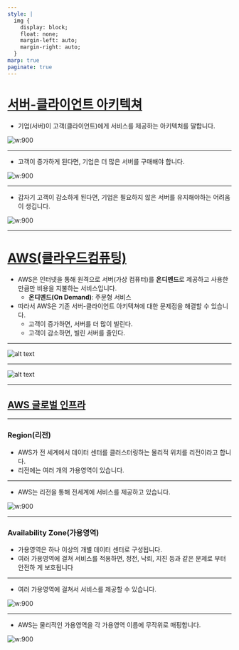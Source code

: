 ```yaml
---
style: |
  img {
    display: block;
    float: none;
    margin-left: auto;
    margin-right: auto;
  }
marp: true
paginate: true
---
```

# [서버-클라이언트 아키텍쳐](https://www.theknowledgeacademy.com/blog/client-server-architecture/)
- 기업(서버)이 고객(클라이언트)에게 서비스를 제공하는 아키텍처를 말합니다.

![w:900](./img/image.png)

---
- 고객이 증가하게 된다면, 기업은 더 많은 서버를 구매해야 합니다.

![w:900](./img/image-1.png)

---
- 갑자기 고객이 감소하게 된다면, 기업은 필요하지 않은 서버를 유지해야하는 어려움이 생깁니다.

![w:900](./img/image-2.png)

---
# [AWS(클라우드컴퓨팅)](https://aws.amazon.com/ko/what-is-cloud-computing/)
- AWS은 인터넷을 통해 원격으로 서버(가상 컴퓨터)를 **온디멘드**로 제공하고 사용한 만큼만 비용을 지불하는 서비스입니다.
  - **온디멘드(On Demand)**: 주문형 서비스
- 따라서 AWS은 기존 서버-클라이언트 아키텍쳐에 대한 문제점을 해결할 수 있습니다.
  - 고객이 증가하면, 서버를 더 많이 빌린다.
  - 고객이 감소하면, 빌린 서버를 줄인다.

---
![alt text](./img/image-3.png)

---
![alt text](./img/image-4.png)

---
## [AWS 글로벌 인프라](https://aws.amazon.com/ko/about-aws/global-infrastructure/?p=ngi&loc=0)

---
### Region(리전)
- AWS가 전 세계에서 데이터 센터를 클러스터링하는 물리적 위치를 리전이라고 합니다.
- 리전에는 여러 개의 가용영역이 있습니다.

---
- AWS는 리전을 통해 전세계에 서비스를 제공하고 있습니다.

![w:900](./img/image-6.png)

---
### Availability Zone(가용영역)
- 가용영역은 하나 이상의 개별 데이터 센터로 구성됩니다.
- 여러 가용영역에 걸쳐 서비스를 적용하면, 정전, 낙뢰, 지진 등과 같은 문제로 부터 안전하
게 보호됩니다

---
- 여러 가용영역에 걸쳐서 서비스를 제공할 수 있습니다.

![w:900](./img/image-7.png)

---
- AWS는 물리적인 가용영역을 각 가용영역 이름에 무작위로 매핑합니다.

![w:900](./img/image-8.png)


